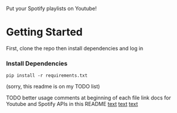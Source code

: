 Put your Spotify playlists on Youtube!

# Getting Started
First, clone the repo then install dependencies and log in
### Install Dependencies
    pip install -r requirements.txt


(sorry, this readme is on my TODO list)

TODO better usage comments at beginning of each file
link docs for Youtube and Spotify APIs in this README
[text](https://spotipy.readthedocs.io/en/2.25.1/#)
[text](https://developers.google.com/youtube/v3/docs)
[text](https://github.com/youtube/api-samples/blob/master/python/README.md)